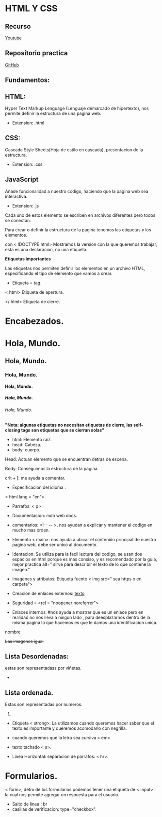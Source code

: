 # HTML Y CSS

## Recurso

[Youtube](https://www.youtube.com/watch?v=XqFR2lqBYPs&ab_channel=freeCodeCampEspa%C3%B1ol)

## Repositorio practica

[GitHub](https://github.com/sara-34/html-css)


## Fundamentos:

## **HTML:**
Hyper Text Markup Lenguage (Lenguaje demarcado de hipertexto), nos permite definir la estructura de una pagina web.

* Extension: .html

## **CSS:**
Cascada Style Sheets(Hoja de estilo en cascada), presentacion de la estructura.

* Extension:  .css

## **JavaScript** 
Añade funcionalidad a nuestro codigo, haciendo que la pagina web sea interactiva.

* Extension: .js

Cada uno de estos elemento se escriben en archivos diferentes pero todos se conectan.

Para crear o definir la estructura de la pagina tenemos las etiquetas y los elementos.

con < !DOCTYPE html> Mostramos la version con la que queremos trabajar, esta es una declaracion, no una etiqueta.

**Etiquetas importantes**

Las etiquetas nos permiten definir los elementos en un archivo HTML, especificando el tipo de elemento que vamos a crear.

* Etiqueta = tag.

< html> Etiqueta de apertura.

</ html> Etiqueta de cierre.

# Encabezados.

<h1> Hola, Mundo. </h1>
<h2>Hola, Mundo.</h2>
<h3>Hola, Mundo.</h3>
<h4>Hola, Mundo.</h4>
<h5>Hola, Mundo.</h5>
<h6>Hola, Mundo.</h6>



**"Nota: algunas etiquetas no necesitan etiquetas de cierre, las self-closing tags son etiquetas que se cierran solas"**

* html: Elemento raiz.
* head: Cabeza.
* body: cuerpo.

Head: Actuan elemento que se encuentran detras de escena.

Body: Conseguimos la estructura de la pagina.

crlt + [: me ayuda a comentar.

* Especificacion del idioma : 

< html lang = "en">.

* Parrafos: < p>
* Documentacion: mdn web docs.
* comentarios: <!-- -- >, nos ayudan a explicar y mantener el codigo en mucho mas orden.
* Elemento < main>: nos ayuda a ubicar el contenido principal de nuestra pagina web, debe ser unico al documento.

* Identacion: Se utiliza para la facil lectura del codigo, se usan dos espacios en html porque es mas consiso, y es recomendado por la guia, mejor practica alt=" sirve para describir el texto de lo que contiene la imagen."

* Imagenes y atributos: Etiqueta fuente
< img src=" sea https o en carpeta">

* Creacion de enlaces externos: <a href = "" > texto </a>

* Seguridad = <rel = "noopener noreferrer">
* Enlaces internos: #nos ayuda a mostrar que es un enlace pero en realidad no nos lleva a ningun lado , para deesplazarnos dentro de la misma pagina lo que hacemos es que le damos una identificacion unica.

<a href = "#id nombre"> nombre </a>

~~Las imagenes igual~~

## Lista Desordenadas:
estas son representadass por viñetas.

<ul> 
<li></li>
</ul>

## Lista ordenada.

Estas son representadas por numeros.

<ol>
<li></li>
</ol>


* Etiqueta < strong>: La utilizamos cuando queremos hacer saber que el texto es importante y queremos acomodarlo con negrilla.

*  cuando queremos que la letra sea cursiva < em>
* texto tachado < s>.
* Linea Horizontal: separacion de parrafos: < hr>.

# Formularios.

< form>, detro de los formularios podemos tener una etiqueta de < input> la cual nos permite agregar un respuesta para el usuario.

* Salto de linea : br
* casillas de verificacion: type="checkbox".









